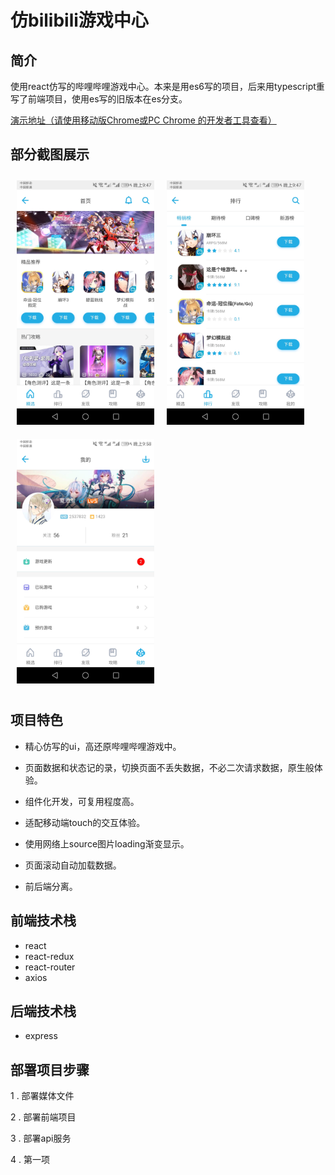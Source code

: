 # 仿bilibili游戏中心

## 简介
使用react仿写的哔哩哔哩游戏中心。本来是用es6写的项目，后来用typescript重写了前端项目，使用es写的旧版本在es分支。

[演示地址（请使用移动版Chrome或PC Chrome 的开发者工具查看）](http://blgc.suafe.cn)

## 部分截图展示
<img src="doc/img/home.jpg" style="margin:10px;width:220px"/><img src="doc/img/rank.jpg" style="margin:10px;width:220px" /><img src="doc/img/my.jpg" style="margin:10px;width:220px" />

## 项目特色
* 精心仿写的ui，高还原哔哩哔哩游戏中。

* 页面数据和状态记的录，切换页面不丢失数据，不必二次请求数据，原生般体验。

* 组件化开发，可复用程度高。

* 适配移动端touch的交互体验。

* 使用网络上source图片loading渐变显示。

* 页面滚动自动加载数据。

* 前后端分离。

## 前端技术栈
* react
* react-redux
* react-router
* axios

## 后端技术栈
* express

## 部署项目步骤

1 . 部署媒体文件

2 . 部署前端项目

3 . 部署api服务

4 . 第一项
